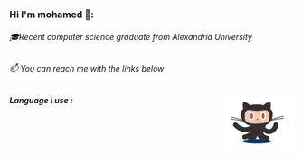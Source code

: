  <h3>Hi I'm mohamed 👋:</h3>
<h6>🎓Recent computer science graduate from Alexandria University </h6>
<h6>📫 You can reach me with the links below</h6>

<p align="center">
<a href="https://www.linkedin.com/in/muhamedhassan007/"></a>
<a href="https://twitter.com/muhamed2711"></a>
<a href="https://www.instagram.com/muhamed.hassan_x/?hl=en"></a>
</p>
 <img src="https://github.com/muhamedhassan007/muhamedhassan007/blob/master/logo.gif" align="right" width="25%"> 
<!--
**muhamedhassan007/muhamedhassan007** is a ✨ _special_ ✨ repository because its `README.md` (this file) appears on your GitHub profile.
-->
<h5>Language I use :</h5>
